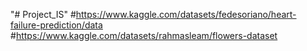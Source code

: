 "# Project_IS" 
#https://www.kaggle.com/datasets/fedesoriano/heart-failure-prediction/data
#https://www.kaggle.com/datasets/rahmasleam/flowers-dataset
